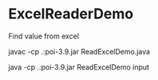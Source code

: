 # ExcelReaderDemo

Find value from excel

javac -cp .:poi-3.9.jar ReadExcelDemo.java

java -cp .:poi-3.9.jar ReadExcelDemo input
